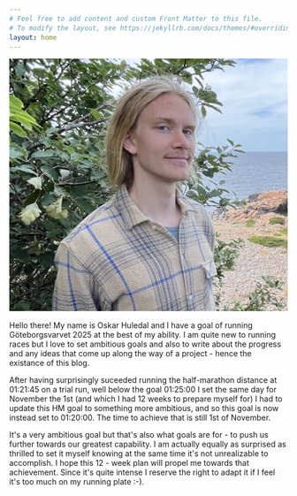 ```yaml
---
# Feel free to add content and custom Front Matter to this file.
# To modify the layout, see https://jekyllrb.com/docs/themes/#overriding-theme-defaults
layout: home
---
```


<img class="img-right img-small" src="/assets/images/face-me.png" alt="The Runner Running">

Hello there! My name is Oskar Huledal and I have a goal of running Göteborgsvarvet 2025 at the best of my ability. I am quite new to running races but I love to set ambitious goals and also to write about the progress and any ideas that come up along the way of a project - hence the existance of this blog.

After having surprisingly suceeded running the half-marathon distance at 01:21:45 on a trial run, well below the goal 01:25:00 I set the same day for November the 1st (and which I had 12 weeks to prepare myself for) I had to update this HM goal to something more ambitious, and so this goal is now instead set to 01:20:00. The time to achieve that is still 1st of November.

It's a very ambitious goal but that's also what goals are for - to push us further towards our greatest capability. I am actually equally as surprised as thrilled to set it myself knowing at the same time it's not unrealizable to accomplish. I hope this 12 - week plan will propel me towards that achievement. Since it's quite intense I reserve the right to adapt it if I feel it's too much on my running plate :-).

